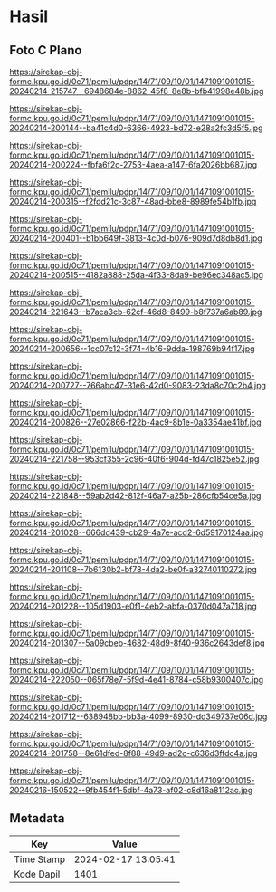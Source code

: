# Hasil

## Foto C Plano

https://sirekap-obj-formc.kpu.go.id/0c71/pemilu/pdpr/14/71/09/10/01/1471091001015-20240214-215747--6948684e-8862-45f8-8e8b-bfb41998e48b.jpg

https://sirekap-obj-formc.kpu.go.id/0c71/pemilu/pdpr/14/71/09/10/01/1471091001015-20240214-200144--ba41c4d0-6366-4923-bd72-e28a2fc3d5f5.jpg

https://sirekap-obj-formc.kpu.go.id/0c71/pemilu/pdpr/14/71/09/10/01/1471091001015-20240214-200224--fbfa6f2c-2753-4aea-a147-6fa2026bb687.jpg

https://sirekap-obj-formc.kpu.go.id/0c71/pemilu/pdpr/14/71/09/10/01/1471091001015-20240214-200315--f2fdd21c-3c87-48ad-bbe8-8989fe54b1fb.jpg

https://sirekap-obj-formc.kpu.go.id/0c71/pemilu/pdpr/14/71/09/10/01/1471091001015-20240214-200401--b1bb649f-3813-4c0d-b076-909d7d8db8d1.jpg

https://sirekap-obj-formc.kpu.go.id/0c71/pemilu/pdpr/14/71/09/10/01/1471091001015-20240214-200515--4182a888-25da-4f33-8da9-be96ec348ac5.jpg

https://sirekap-obj-formc.kpu.go.id/0c71/pemilu/pdpr/14/71/09/10/01/1471091001015-20240214-221643--b7aca3cb-62cf-46d8-8499-b8f737a6ab89.jpg

https://sirekap-obj-formc.kpu.go.id/0c71/pemilu/pdpr/14/71/09/10/01/1471091001015-20240214-200656--1cc07c12-3f74-4b16-9dda-198769b94f17.jpg

https://sirekap-obj-formc.kpu.go.id/0c71/pemilu/pdpr/14/71/09/10/01/1471091001015-20240214-200727--766abc47-31e6-42d0-9083-23da8c70c2b4.jpg

https://sirekap-obj-formc.kpu.go.id/0c71/pemilu/pdpr/14/71/09/10/01/1471091001015-20240214-200826--27e02866-f22b-4ac9-8b1e-0a3354ae41bf.jpg

https://sirekap-obj-formc.kpu.go.id/0c71/pemilu/pdpr/14/71/09/10/01/1471091001015-20240214-221758--953cf355-2c96-40f6-904d-fd47c1825e52.jpg

https://sirekap-obj-formc.kpu.go.id/0c71/pemilu/pdpr/14/71/09/10/01/1471091001015-20240214-221848--59ab2d42-812f-46a7-a25b-286cfb54ce5a.jpg

https://sirekap-obj-formc.kpu.go.id/0c71/pemilu/pdpr/14/71/09/10/01/1471091001015-20240214-201028--666dd439-cb29-4a7e-acd2-6d59170124aa.jpg

https://sirekap-obj-formc.kpu.go.id/0c71/pemilu/pdpr/14/71/09/10/01/1471091001015-20240214-201108--7b6130b2-bf78-4da2-be0f-a32740110272.jpg

https://sirekap-obj-formc.kpu.go.id/0c71/pemilu/pdpr/14/71/09/10/01/1471091001015-20240214-201228--105d1903-e0f1-4eb2-abfa-0370d047a718.jpg

https://sirekap-obj-formc.kpu.go.id/0c71/pemilu/pdpr/14/71/09/10/01/1471091001015-20240214-201307--5a09cbeb-4682-48d9-8f40-936c2643def8.jpg

https://sirekap-obj-formc.kpu.go.id/0c71/pemilu/pdpr/14/71/09/10/01/1471091001015-20240214-222050--065f78e7-5f9d-4e41-8784-c58b9300407c.jpg

https://sirekap-obj-formc.kpu.go.id/0c71/pemilu/pdpr/14/71/09/10/01/1471091001015-20240214-201712--638948bb-bb3a-4099-8930-dd349737e06d.jpg

https://sirekap-obj-formc.kpu.go.id/0c71/pemilu/pdpr/14/71/09/10/01/1471091001015-20240214-201758--8e61dfed-8f88-49d9-ad2c-c636d3ffdc4a.jpg

https://sirekap-obj-formc.kpu.go.id/0c71/pemilu/pdpr/14/71/09/10/01/1471091001015-20240216-150522--9fb454f1-5dbf-4a73-af02-c8d16a8112ac.jpg


## Metadata

| Key        | Value               |
| ---------- | ------------------- |
| Time Stamp | 2024-02-17 13:05:41 |
| Kode Dapil | 1401                |



